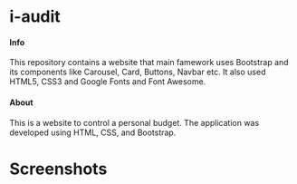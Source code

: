 # i-audit

#### Info   
  This repository contains a website that main famework uses Bootstrap and its components like Carousel, Card, Buttons, Navbar etc. It also used HTML5, CSS3 and Google Fonts and Font Awesome.
  
#### About
  This is a website to control a personal budget. The application was developed using HTML, CSS, and Bootstrap.
  
# Screenshots
